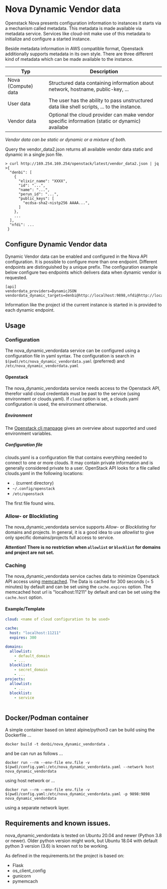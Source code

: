 # Nova Dynamic Vendor data

Openstack Nova presents configuration information to instances it starts via a mechanism called metadata. 
This metadata is made available via metadata service. Services like cloud-init make use of this metadata
to initialize and configure a started instance.

Beside  metadata information in AWS compatible format, Openstack additionally supports metadata in its
own style. There are three different kind of metadata which can be made available to the instance.

| Typ | Description                                                                                   |
|-----|-----------------------------------------------------------------------------------------------|
| Nova (Compute) data | Structured data containing information about network, hostname, public-key, ...               |
| User data | The user has the ability to pass unstructured data like shell scripts, ...  to the instance.  |
| Vendor data | Optional the cloud provider can make vendor specific information (static or dynamic) availabe |

_Vendor data can be static or dynamic or a mixture of both._

Query the vendor_data2.json returns all available vendor data static and dynamic in a single json file.

```
> curl http://169.254.169.254/openstack/latest/vendor_data2.json | jq 
>{
  "denbi": [
    {
      "elixir_name": "XXXX",
      "id": "...",
      "name": "...",
      "perun_id": "...",
      "public_keys": [
        "ecdsa-sha2-nistp256 AAAA...",
      ]
    },
    ...
  ],
  "nfdi": ...
 }
```

## Configure Dynamic Vendor data

Dynamic Vendor data can be enabled and configured in the Nova API configuration. It is possible to configure more
than one endpoint. Different endpoints are distinguished by a unique prefix. The configuration example below configure
two endpoints which delivers data when dynamic vendor is requested. 
```
[api]
vendordata_providers=DynamicJSON
vendordata_dynamic_targets=denbi@http://localhost:9898,nfdi@http://localhost
```
Information like the project id the current instance is started in is provided to each dynamic endpoint.

## Usage

### Configuration

The nova_dynamic_vendordata service can be configured using a configuration file in yaml syntax. The configuration
is search in `$(pwd)/etc/nova_dynamic_vendordata.yaml` (preferred) and `/etc/nova_dynamic_vendordata.yaml` 

#### Openstack 

The nova_dynamic_vendordata service needs access to the Openstack API, therefor valid cloud credentials
must be past to the service (using environment or clouds.yaml).
If `cloud` option is set, a clouds.yaml configuration is used, the environment otherwise.

##### Environment

The [Openstack cli manpage](https://docs.openstack.org/python-openstackclient/latest/cli/man/openstack.html#manpage)
gives an overview about supported and used environment variables.

##### Configuration file

clouds.yaml is a configuration file that contains everything needed to connect to one or more clouds.
It may contain private information and is generally considered private to a user. OpenStack API looks
for a file called clouds.yaml in the following locations:

- `.` (current directory)
- `~/.config/openstack`
- `/etc/openstack`

The first file found wins.

### Allow- or Blocklisting

The nova_dynamic_vendordata service supports _Allow_- or _Blocklisting_ for domains and projects. 
In general, it is a good idea to use _allowlist_ to give only specific domains/projects full access
to service. 

**Attention! There is no restriction when `allowlist` or `blocklist` for domains and project
are not set.** 

### Caching

The nova_dynamic_vendordata service caches data to minimize Openstack API access using 
[memcached](https://memcached.org/). The Data is cached for 300 seconds (= 5 minutes) 
by default and can be set using the `cache.expires` option. The memcached host url is
"localhost:11211" by default and can be set using the `cache.host` option.

#### Example/Template
```yaml
cloud: <name of cloud configuration to be used>

cache:
  host: "localhost:11211"
  expires: 300

domains:
  allowlist:
    - default_domain
    - ...
  blocklist:
    - secret_domain
    - ...
projects:
  allowlist:
    - ...
  blocklist:
    - service
    

```


## Docker/Podman container

A simple container based on latest alpine/python3 can be build using the Dockerfile ...

```shell
docker build -t denbi/nova_dynamic_vendordata .
```

and be can run as follows ...

```shell
docker run --rm --env-file env.file -v $(pwd)/config.yaml:/etc/nova_dynamic_vendordata.yaml --network host nova_dynamic_vendordata
```
using host network or ...

```shell
docker run --rm --env-file env.file -v $(pwd)/config.yaml:/etc/nova_dynamic_vendordata.yaml -p 9898:9898 nova_dynamic_vendordata
```
using a separate network layer.

## Requirements and known issues.
nova_dynamic_vendordata is tested on Ubuntu 20.04 and newer (Python 3.8 or newer). Older python version might work, but
Ubuntu 18.04 with default python 3 version (3.6) is known not to be working.

As defined in the requirements.txt the project is based on:

- Flask
- os_client_config
- gunicorn
- pymemcach